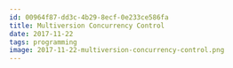 ```yaml
---
id: 00964f87-dd3c-4b29-8ecf-0e233ce586fa
title: Multiversion Concurrency Control
date: 2017-11-22
tags: programming
image: 2017-11-22-multiversion-concurrency-control.png
---
```



